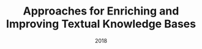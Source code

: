 ---
title: "Approaches for Enriching and Improving Textual Knowledge Bases"
collection: publications
permalink: /publication/2018-DBLP_journals_corr_abs-1804-07583
date: 2018
venue: 'nan'
---